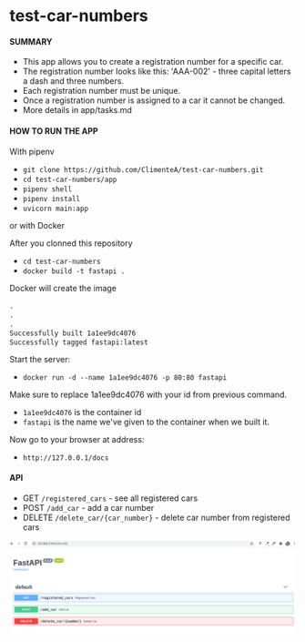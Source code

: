 # test-car-numbers

#### SUMMARY

- This app allows you to create a registration number for a specific car.
- The registration number looks like this: 'AAA-002' - three capital letters a dash and three numbers.
- Each registration number must be unique.
- Once a registration number is assigned to a car it cannot be changed.
- More details in app/tasks.md


#### HOW TO RUN THE APP

With pipenv

- `git clone https://github.com/ClimenteA/test-car-numbers.git`
- `cd test-car-numbers/app`
- `pipenv shell`
- `pipenv install`
- `uvicorn main:app`

or with Docker

After you clonned this repository 
- `cd test-car-numbers`
- `docker build -t fastapi .`

Docker will create the image
```
.
.
.
Successfully built 1a1ee9dc4076
Successfully tagged fastapi:latest
```

Start the server: 
- `docker run -d --name 1a1ee9dc4076 -p 80:80 fastapi`

Make sure to replace 1a1ee9dc4076 with your id from previous command.
- `1a1ee9dc4076` is the container id 
- `fastapi` is the name we've given to the container when we built it.
 
Now go to your browser at address: 
- `http://127.0.0.1/docs`

#### API

- GET `/registered_cars` - see all registered cars
- POST `/add_car` - add a car number
- DELETE `/delete_car/{car_number}` - delete car number from registered cars

<img src="testcarapi.png">


